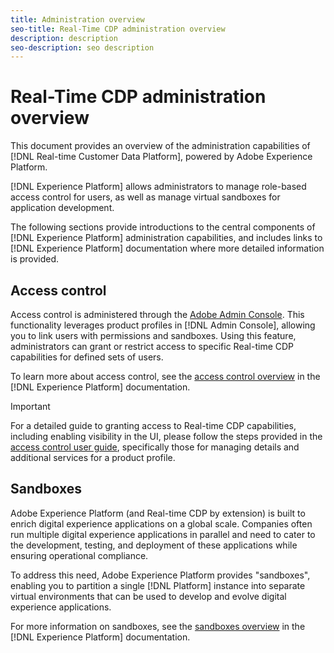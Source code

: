 ```yaml
---
title: Administration overview
seo-title: Real-Time CDP administration overview
description: description
seo-description: seo description
---
```


# Real-Time CDP administration overview

This document provides an overview of the administration capabilities of [!DNL Real-time Customer Data Platform], powered by Adobe Experience Platform. 

[!DNL Experience Platform] allows administrators to manage role-based access control for users, as well as manage virtual sandboxes for application development. 

The following sections provide introductions to the central components of [!DNL Experience Platform] administration capabilities, and includes links to [!DNL Experience Platform] documentation where more detailed information is provided.

## Access control

Access control is administered through the [Adobe Admin Console](http://adminconsole.adobe.com). This functionality leverages product profiles in [!DNL Admin Console], allowing you to link users with permissions and sandboxes. Using this feature, administrators can grant or restrict access to specific Real-time CDP capabilities for defined sets of users.

To learn more about access control, see the [access control overview](../../access-control/home.md) in the [!DNL Experience Platform] documentation.

>[!IMPORTANT]
>For a detailed guide to granting access to Real-time CDP capabilities, including enabling visibility in the UI, please follow the steps provided in the [access control user guide](../../access-control/ui/overview.md), specifically those for managing details and additional services for a product profile.

## Sandboxes

Adobe Experience Platform (and Real-time CDP by extension) is built to enrich digital experience applications on a global scale. Companies often run multiple digital experience applications in parallel and need to cater to the development, testing, and deployment of these applications while ensuring operational compliance.

To address this need, Adobe Experience Platform provides "sandboxes", enabling you to partition a single [!DNL Platform] instance into separate virtual environments that can be used to develop and evolve digital experience applications.

For more information on sandboxes, see the [sandboxes overview](../../sandboxes/home.md) in the [!DNL Experience Platform] documentation.